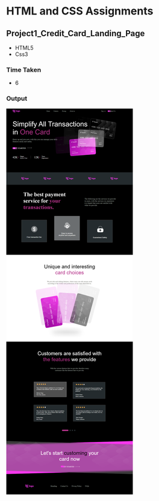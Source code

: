 # HTML and CSS Assignments #

## Project1_Credit_Card_Landing_Page ##

- HTML5
- Css3

### Time Taken

- 6

### Output ###


![output](./output.png)
